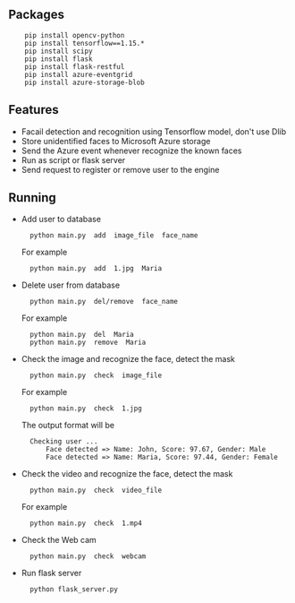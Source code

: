 
## Packages

        pip install opencv-python
        pip install tensorflow==1.15.*
        pip install scipy
        pip install flask
        pip install flask-restful
        pip install azure-eventgrid
        pip install azure-storage-blob


## Features

- Facail detection and recognition using Tensorflow model, don't use Dlib
- Store unidentified faces to Microsoft Azure storage
- Send the Azure event whenever recognize the known faces
- Run as script or flask server
- Send request to register or remove user to the engine


## Running

- Add user to database

        python main.py  add  image_file  face_name
        
    For example
    
        python main.py  add  1.jpg  Maria
        
- Delete user from database

        python main.py  del/remove  face_name
        
    For example
    
        python main.py  del  Maria
        python main.py  remove  Maria
        
- Check the image and recognize the face, detect the mask

        python main.py  check  image_file
        
    For example
    
        python main.py  check  1.jpg
        
    The output format will be
    
        Checking user ...
            Face detected => Name: John, Score: 97.67, Gender: Male
            Face detected => Name: Maria, Score: 97.44, Gender: Female
            
- Check the video and recognize the face, detect the mask

        python main.py  check  video_file
        
    For example
    
        python main.py  check  1.mp4
        
- Check the Web cam

        python main.py  check  webcam
        
- Run flask server

        python flask_server.py
